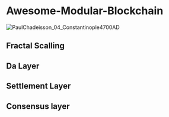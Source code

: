 # Awesome-Modular-Blockchain

![PaulChadeisson_04_Constantinople4700AD](https://user-images.githubusercontent.com/82381764/166100257-05f93fb4-db07-4d8e-bc52-4b8f15ec55f2.jpeg)


## Fractal Scalling



## Da Layer



## Settlement Layer



## Consensus layer


